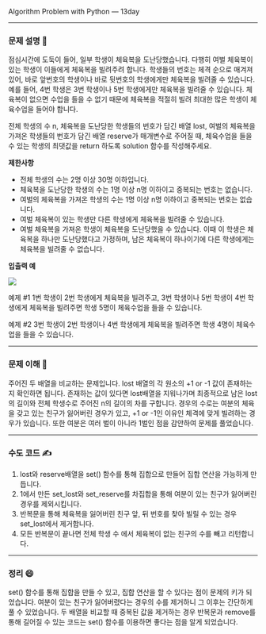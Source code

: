 
Algorithm Problem with Python — 13day

***


### **문제 설명 📖**

점심시간에 도둑이 들어, 일부 학생이 체육복을 도난당했습니다. 다행히 여벌 체육복이 있는 학생이 이들에게 체육복을 빌려주려 합니다. 학생들의 번호는 체격 순으로 매겨져 있어, 바로 앞번호의 학생이나 바로 뒷번호의 학생에게만 체육복을 빌려줄 수 있습니다. 예를 들어, 4번 학생은 3번 학생이나 5번 학생에게만 체육복을 빌려줄 수 있습니다. 체육복이 없으면 수업을 들을 수 없기 때문에 체육복을 적절히 빌려 최대한 많은 학생이 체육수업을 들어야 합니다.

전체 학생의 수 n, 체육복을 도난당한 학생들의 번호가 담긴 배열 lost, 여벌의 체육복을 가져온 학생들의 번호가 담긴 배열 reserve가 매개변수로 주어질 때, 체육수업을 들을 수 있는 학생의 최댓값을 return 하도록 solution 함수를 작성해주세요.

**제한사항**

- 전체 학생의 수는 2명 이상 30명 이하입니다.
- 체육복을 도난당한 학생의 수는 1명 이상 n명 이하이고 중복되는 번호는 없습니다.
- 여벌의 체육복을 가져온 학생의 수는 1명 이상 n명 이하이고 중복되는 번호는 없습니다.
- 여벌 체육복이 있는 학생만 다른 학생에게 체육복을 빌려줄 수 있습니다.
- 여벌 체육복을 가져온 학생이 체육복을 도난당했을 수 있습니다. 이때 이 학생은 체육복을 하나만 도난당했다고 가정하며, 남은 체육복이 하나이기에 다른 학생에게는 체육복을 빌려줄 수 없습니다.

**입출력 예**

![](https://images.velog.io/images/qmasem/post/dd5c5173-573c-431b-9033-fc00eb0aa7ee/%E1%84%89%E1%85%B3%E1%84%8F%E1%85%B3%E1%84%85%E1%85%B5%E1%86%AB%E1%84%89%E1%85%A3%E1%86%BA%202021-02-24%20%E1%84%8B%E1%85%A9%E1%84%8C%E1%85%A5%E1%86%AB%2010.11.54.png)

예제 #1
1번 학생이 2번 학생에게 체육복을 빌려주고, 3번 학생이나 5번 학생이 4번 학생에게 체육복을 빌려주면 학생 5명이 체육수업을 들을 수 있습니다.

예제 #2
3번 학생이 2번 학생이나 4번 학생에게 체육복을 빌려주면 학생 4명이 체육수업을 들을 수 있습니다.

***

### **문제 이해 🔑**

주어진 두 배열을 비교하는 문제입니다.
lost 배열의 각 원소의 +1 or -1 값이 존재하는지 확인하면 됩니다.
존재하는 값이 있다면 lost배열을 지워나가며 최종적으로 남은 lost의 길이와 전체 학생수로 주어진 n의 길이의 차를 구합니다.
경우의 수로는 여분의 체육을 갖고 있는 친구가 잃어버린 경우가 있고, +1 or -1인 이유인 체격에 맞게 빌려하는 경우가 있습니다.
또한 여분은 여러 벌이 아니라 1벌인 점을 감안하여 문제를 풀었습니다.


***

### **수도 코드 ✍️**

1. lost와 reserve배열을 set() 함수를 통해 집합으로 만들어 집합 연산을 가능하게 만듭니다.
2. 1에서 만든 set_lost와 set_reserve를 차집합을 통해 여분이 있는 친구가 잃어버린 경우를 제외시킵니다.
3. 반복문을 통해 체육복을 잃어버린 친구 앞, 뒤 번호를 찾아 빌릴 수 있는 경우 set_lost에서 제거합니다.
4. 모든 반복문이 끝나면 전체 학생 수 에서 체육복이 없는 친구의 수를 빼고 리턴합니다.

***

### 정리 😄

set() 함수를 통해 집합을 만들 수 있고, 집합 연산을 할 수 있다는 점이 문제의 키가 되었습니다.
여분이 있는 친구가 잃어버렸다는 경우의 수를 제거하니 그 이후는 간단하게 풀 수 있었습니다.
두 배열을 비교할 때 중복된 값을 제거하는 경우 반복문과 remove를 통해 길어질 수 있는 코드는 set() 함수를 이용하면 좋다는 점을 알게 되었습니다.




